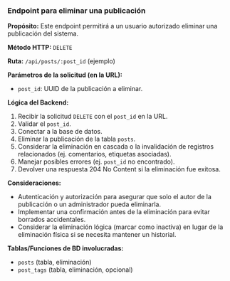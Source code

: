 ### Endpoint para eliminar una publicación

**Propósito:** Este endpoint permitirá a un usuario autorizado eliminar una publicación del sistema.

**Método HTTP:** `DELETE`

**Ruta:** `/api/posts/:post_id` (ejemplo)

**Parámetros de la solicitud (en la URL):**
-   `post_id`: UUID de la publicación a eliminar.

**Lógica del Backend:**
1.  Recibir la solicitud `DELETE` con el `post_id` en la URL.
2.  Validar el `post_id`.
3.  Conectar a la base de datos.
4.  Eliminar la publicación de la tabla `posts`.
5.  Considerar la eliminación en cascada o la invalidación de registros relacionados (ej. comentarios, etiquetas asociadas).
6.  Manejar posibles errores (ej. `post_id` no encontrado).
7.  Devolver una respuesta 204 No Content si la eliminación fue exitosa.

**Consideraciones:**
-   Autenticación y autorización para asegurar que solo el autor de la publicación o un administrador pueda eliminarla.
-   Implementar una confirmación antes de la eliminación para evitar borrados accidentales.
-   Considerar la eliminación lógica (marcar como inactiva) en lugar de la eliminación física si se necesita mantener un historial.

**Tablas/Funciones de BD involucradas:**
-   `posts` (tabla, eliminación)
-   `post_tags` (tabla, eliminación, opcional)